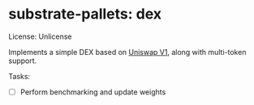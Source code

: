 # substrate-pallets: dex

License: Unlicense

Implements a simple DEX based on [Uniswap V1](https://hackmd.io/@HaydenAdams/HJ9jLsfTz), along with multi-token
support.

Tasks:
- [ ] Perform benchmarking and update weights